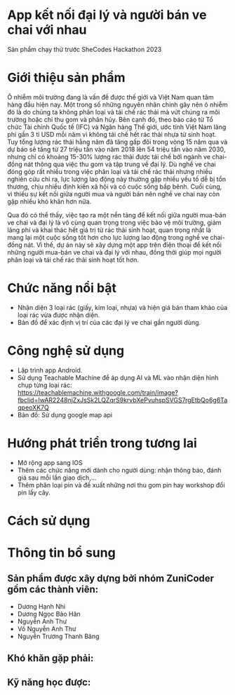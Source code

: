 # App kết nối đại lý và người bán ve chai với nhau
Sản phẩm chạy thử trước SheCodes Hackathon 2023
# Giới thiệu sản phẩm
Ô nhiễm môi trường đang là vấn đề được thế giới và Việt Nam quan tâm hàng đầu hiện nay. Một trong số những nguyên nhân chính gây nên ô nhiễm đó là do chúng ta không phân loại và tái chế rác thải mà vứt chúng ra môi trường hoặc chỉ thu gom và phân hủy.
Bên cạnh đó, theo báo cáo từ Tổ chức Tài chính Quốc tế (IFC) và Ngân hàng Thế giới, ước tính Việt Nam lãng phí gần 3 tỉ USD mỗi năm vì không tái chế hết rác thải nhựa từ sinh hoạt. Tuy tổng lượng rác thải hằng năm đã tăng gấp đôi trong vòng 15 năm qua và dự báo sẽ tăng từ 27 triệu tấn vào năm 2018 lên 54 triệu tấn vào năm 2030, nhưng chỉ có khoảng 15-30% lượng rác thải được tái chế bởi ngành ve chai-đồng nát thông qua việc thu gom và tập trung về đại lý.
Dù nghề ve chai đóng góp rất nhiều trong việc phân loại và tái chế rác thải nhưng nhiều nghiên cứu chỉ ra, lực lượng lao động này thường gặp nhiều yếu tố dễ bị tổn thương, chịu nhiều định kiến xã hội và có cuộc sống bấp bênh. Cuối cùng, vì thiếu sự kết nối giữa người mua và người bán nên nghề ve chai nay còn gặp nhiều khó khăn hơn nữa.

Qua đó có thể thấy, việc tạo ra một nền tảng để kết nối giữa người mua-bán ve chai và đại lý là vô cùng quan trọng trong việc bảo vệ môi trường, giảm lãng phí và khai thác hết giá trị từ rác thải sinh hoạt, quan trọng nhất là mang lại một cuộc sống tốt hơn cho lực lượng lao động trong nghề ve chai-đồng nát. Vì thế, dự án này sẽ xây dựng một app trên điện thoại để kết nối những người mua-bán ve chai và đại lý với nhau, đồng thời giúp mọi người phân loại và tái chế rác thải sinh hoạt tốt hơn.
# Chức năng nổi bật
- Nhận diện 3 loại rác (giấy, kim loại, nhựa) và hiện giá bán tham khảo của loại rác vừa được nhận diện.
- Bản đồ để xác định vị trí của các đại lý ve chai gần người dùng.
# Công nghệ sử dụng
- Lập trình app Android.
- Sử dụng Teachable Machine để áp dụng AI và ML vào nhận diện hình chụp từng loại rác: https://teachablemachine.withgoogle.com/train/image?fbclid=IwAR2248njZxJsSk2LQZqrS9krvbXePvuhspSVGS7rgEtbQo6g6TaqpeoXK7Q
- Bản đồ: Sử dụng google map api
# Hướng phát triển trong tương lai
- Mở rộng app sang IOS
- Thêm các chức năng mới dành cho người dùng: nhận thông báo, đánh giá sau mỗi lần giao dịch,...
- Thêm phân loại pin và đề xuất những nơi thu gom pin hay workshop đổi pin lấy cây.
# Cách sử dụng

# Thông tin bổ sung
## Sản phẩm được xây dựng bởi nhóm ZuniCoder gồm các thành viên:
- Dương Hạnh Nhi
- Dương Ngọc Bảo Hân
- Nguyễn Anh Thư
- Võ Nguyễn Anh Thư
- Nguyễn Trương Thanh Băng
## Khó khăn gặp phải:
## Kỹ năng học được:
